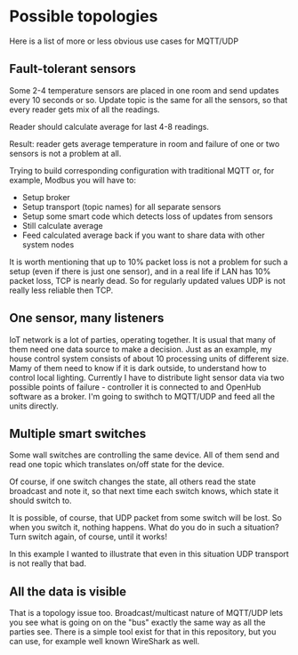 # Possible topologies

Here is a list of more or less obvious use cases for MQTT/UDP

## Fault-tolerant sensors 

Some 2-4 temperature sensors are placed in one room and send
updates every 10 seconds or so. Update topic is the same for all the
sensors, so that every reader gets mix of all the readings.

Reader should calculate average for last 4-8 readings.

Result: reader gets average temperature in room and failure of
one or two sensors is not a problem at all.

Trying to build corresponding configuration with traditional MQTT or,
for example, Modbus you will have to:

*   Setup broker
*   Setup transport (topic names) for all separate sensors
*   Setup some smart code which detects loss of updates from sensors
*   Still calculate average
*   Feed calculated average back if you want to share data with other system nodes

It is worth mentioning that up to 10% packet loss is not a problem for
such a setup (even if there is just one sensor), and in a real life if
LAN has 10% packet loss, TCP is nearly dead. So for regularly updated
values UDP is not really less reliable then TCP.

## One sensor, many listeners

IoT network is a lot of parties, operating together. It is usual that
many of them need one data source to make a decision. Just as an example,
my house control system consists of about 10 processing units of different
size. Mamy of them need to know if it is dark outside, to understand how
to control local lighting. Currently I have to distribute light sensor data
via two possible points of failure - controller it is connected to and
OpenHub software as a broker. I'm going to swithch to MQTT/UDP and feed
all the units directly.

## Multiple smart switches

Some wall switches are controlling the same device. All of them send
and read one topic which translates on/off state for the device.

Of course, if one switch changes the state, all others read the state broadcast
and note it, so that next time each switch knows, which state it should
switch to.

It is possible, of course, that UDP packet from some switch will be lost.
So when you switch it, nothing happens. What do you do in such a situation?
Turn switch again, of course, until it works!

In this example I wanted to illustrate that even in this situation UDP
transport is not really that bad.

## All the data is visible

That is a topology issue too. Broadcast/multicast nature of MQTT/UDP
lets you see what is going on on the "bus" exactly the same way as
all the parties see. There is a simple tool exist for that in this
repository, but you can use, for example well known WireShark as well.
